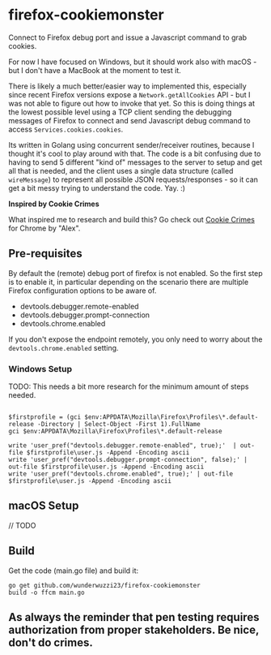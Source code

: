 # firefox-cookiemonster
Connect to Firefox debug port and issue a Javascript command to grab cookies.

For now I have focused on Windows, but it should work also with macOS - but I don't have a MacBook at the moment to test it.

There is likely a much better/easier way to implemented this, especially since recent Firefox versions expose a `Network.getAllCookies` API - but I was not able to figure out how to invoke that yet. So this is doing things at the lowest possible level using a TCP client sending the debugging messages of Firefox to connect and send Javascript debug command to access `Services.cookies.cookies`.

Its written in Golang using concurrent sender/receiver routines, because I thought it's cool to play around with that.
The code is a bit confusing due to having to send 5 different "kind of" messages to the server to setup and get all that is needed, and the client uses a single data structure (called `wireMessage`) to represent all possible JSON requests/responses - so it can get a bit messy trying to understand the code. Yay. :)

**Inspired by Cookie Crimes** 

What inspired me to research and build this? Go check out [Cookie Crimes](https://github.com/defaultnamehere/cookie_crimes) for Chrome by "Alex".

## Pre-requisites

By default the (remote) debug port of firefox is not enabled. So the first step is to enable it, in particular depending on the scenario there are multiple Firefox configuration options to be aware of.

* devtools.debugger.remote-enabled
* devtools.debugger.prompt-connection
* devtools.chrome.enabled

If you don't expose the endpoint remotely, you only need to worry about the `devtools.chrome.enabled` setting.


### Windows Setup

TODO: This needs a bit more research for the minimum amount of steps needed.

```

$firstprofile = (gci $env:APPDATA\Mozilla\Firefox\Profiles\*.default-release -Directory | Select-Object -First 1).FullName
gci $env:APPDATA\Mozilla\Firefox\Profiles\*.default-release

write 'user_pref("devtools.debugger.remote-enabled", true);'  | out-file $firstprofile\user.js -Append -Encoding ascii
write 'user_pref("devtools.debugger.prompt-connection", false);' | out-file $firstprofile\user.js -Append -Encoding ascii
write 'user_pref("devtools.chrome.enabled", true);' | out-file $firstprofile\user.js -Append -Encoding ascii
```


## macOS Setup

// TODO

## Build

Get the code (main.go file) and build it:

```
go get github.com/wunderwuzzi23/firefox-cookiemonster
build -o ffcm main.go
```

## As always the reminder that pen testing requires authorization from proper stakeholders. Be nice, don't do crimes.

